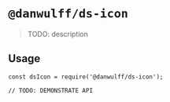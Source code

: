 # `@danwulff/ds-icon`

> TODO: description

## Usage

```
const dsIcon = require('@danwulff/ds-icon');

// TODO: DEMONSTRATE API
```
